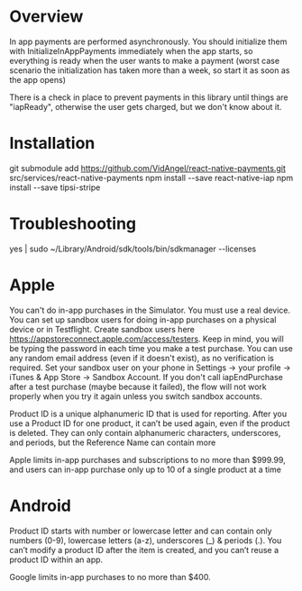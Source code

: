 # Overview
In app payments are performed asynchronously.
You should initialize them with InitializeInAppPayments immediately when the app starts,
so everything is ready when the user wants to make a payment
(worst case scenario the initialization has taken more than a week, so start it as soon as the app opens)

There is a check in place to prevent payments in this library until things are "iapReady",
otherwise the user gets charged, but we don't know about it.

# Installation
git submodule add https://github.com/VidAngel/react-native-payments.git src/services/react-native-payments
npm install --save react-native-iap
npm install --save tipsi-stripe

# Troubleshooting
yes | sudo ~/Library/Android/sdk/tools/bin/sdkmanager --licenses

# Apple
You can't do in-app purchases in the Simulator. You must use a real device. You can set up sandbox users for doing in-app purchases on a physical device or in Testflight. Create sandbox users here https://appstoreconnect.apple.com/access/testers. Keep in mind, you will be typing the password in each time you make a test purchase. You can use any random email address (even if it doesn't exist), as no verification is required. Set your sandbox user on your phone in Settings -> your profile -> iTunes & App Store -> Sandbox Account. If you don't call iapEndPurchase after a test purchase (maybe because it failed), the flow will not work properly when you try it again unless you switch sandbox accounts.

Product ID is a unique alphanumeric ID that is used for reporting. After you use a Product ID for one product, it can’t be used again, even if the product is deleted. They can only contain alphanumeric characters, underscores, and periods, but the Reference Name can contain more 

Apple limits in-app purchases and subscriptions to no more than $999.99, and users can in-app purchase only up to 10 of a single product at a time


# Android
Product ID starts with number or lowercase letter and can contain only numbers (0-9), lowercase letters (a-z), underscores (_) & periods (.).
You can’t modify a product ID after the item is created, and you can’t reuse a product ID within an app. 

Google limits in-app purchases to no more than $400.

